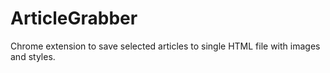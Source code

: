 # ArticleGrabber  
Chrome extension to save selected articles to single HTML file with images and styles.  
